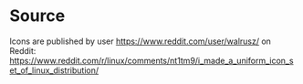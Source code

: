 # Source

Icons are published by user https://www.reddit.com/user/walrusz/ on Reddit:
https://www.reddit.com/r/linux/comments/nt1tm9/i_made_a_uniform_icon_set_of_linux_distribution/
